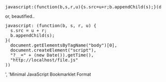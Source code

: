 <!--more-->


<pre>
javascript:(function(b,s,r,u){s.src=u+r;b.appendChild(s);}(document.getElementsByTagName("body")[0],document.createElement("script"),"?__="+(new Date()).getTime(),"http://localhost/file.js"))
</pre>

or, beautified..

<pre>
javascript: (function(b, s, r, u) {
  s.src = u + r;
  b.appendChild(s);
}(
  document.getElementsByTagName("body")[0],
  document.createElement("script"),
  "?__=" + (new Date()).getTime(),
  "http://localhost/file.js"
))
</pre>', 'Minimal JavaScript Bookmarklet Format